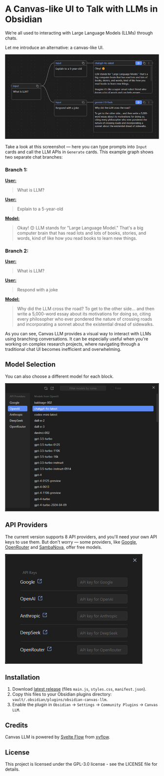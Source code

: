 # A Canvas-like UI to Talk with LLMs in Obsidian

We’re all used to interacting with Large Language Models (LLMs) through chats.

Let me introduce an alternative: a canvas-like UI.

![Graph Example](assets/screenshots/graph_example.png)

Take a look at this screenshot — here you can type prompts into `Input` cards and call the LLM APIs in `Generate` cards. This example graph shows two separate chat branches:

### Branch 1:

**<ins>User:</ins>** 
> What is LLM?

**<ins>User:</ins>** 
> Explain to a 5-year-old 

**<ins>Model:</ins>** 
> Okay! 😊 LLM stands for "Large Language Model." That's a big computer brain that has read lots and lots of books, stories, and words, kind of like how you read books to learn new things.

### Branch 2:

**<ins>User:</ins>** 
> What is LLM?

**<ins>User:</ins>** 
> Respond with a joke 

**<ins>Model:</ins>** 
> Why did the LLM cross the road? To get to the other side… and then write a 5,000-word essay about its motivations for doing so, citing every philosopher who ever pondered the nature of crossing roads and incorporating a sonnet about the existential dread of sidewalks.

As you can see, Canvas LLM provides a visual way to interact with LLMs using branching conversations. 
It can be especially useful when you're working on complex research projects, where navigating through a traditional chat UI becomes inefficient and overwhelming.

## Model Selection

You can also choose a different model for each block.

![Graph Example](assets/screenshots/model_select.png)

## API Providers

The current version supports 8 API providers, and you'll need your own API keys to use them. But don't worry — some providers, like [Google](https://ai.google.dev/gemini-api/docs/pricing), [OpenRouter](https://openrouter.ai/models?max_price=0) and [SambaNova](https://cloud.sambanova.ai/plans/pricing), offer free models.

![Graph Example](assets/screenshots/api_keys.png)

## Installation

1. Download [latest release](https://github.com/farlenkov/obsidian-canvas-llm/releases/latest) (files `main.js`, `styles.css`, `manifest.json`).
2. Copy this files to your Obsidian plugins directory: `vault/.obsidian/plugins/obsidian-canvas-llm`.
3. Enable the plugin in `Obsidian` → `Settings` → `Community Plugins` → `Canvas LLM`.

## Credits

Canvas LLM is powered by [Svelte Flow](https://svelteflow.dev) from [xyflow](https://xyflow.com).

## License

This project is licensed under the GPL-3.0 license - see the LICENSE file for details.

